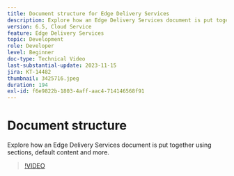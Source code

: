 ```yaml
---
title: Document structure for Edge Delivery Services
description: Explore how an Edge Delivery Services document is put together using sections, default content and more.
version: 6.5, Cloud Service
feature: Edge Delivery Services
topic: Development
role: Developer
level: Beginner
doc-type: Technical Video
last-substantial-update: 2023-11-15
jira: KT-14482
thumbnail: 3425716.jpeg
duration: 194
exl-id: f6e9822b-1803-4aff-aac4-714146568f91
---
```

# Document structure

Explore how an Edge Delivery Services document is put together using sections, default content and more.

>[!VIDEO](https://video.tv.adobe.com/v/3425716/?learn=on)
